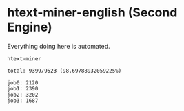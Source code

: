 # htext-miner-english (Second Engine)

Everything doing here is automated.

```
htext-miner

total: 9399/9523 (98.69788932059225%)

job0: 2120
job1: 2390
job2: 3202
job3: 1687
```